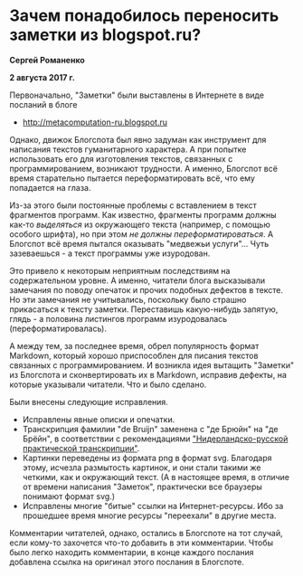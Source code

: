 # Зачем понадобилось переносить заметки из blogspot.ru?

**Сергей Романенко**

**2 августа 2017 г.**

Первоначально, "Заметки" были выставлены в Интернете в виде посланий
в блоге

* <http://metacomputation-ru.blogspot.ru>

Однако, движок Блогспота
был явно задуман как инструмент для написания текстов гуманитарного
характера. А при попытке использовать его для изготовления текстов, связанных
с программированием, возникают трудности. А именно, Блогспот всё время
старательно пытается переформатировать всё, что ему попадается на глаза.

Из-за этого были постоянные проблемы с вставлением в текст фрагментов
программ. Как известно, фрагменты программ должны как-то *выделяться* из 
окружающего текста (например, с помощью особого шрифта), но при этом
*не должны переформатироваться*. А Блогспот всё время пытался оказывать
"медвежьи услуги"... Чуть зазеваешься - а текст программы уже изуродован.

Это привело к некоторым неприятным последствиям на содержательном уровне.
А именно, читатели блога высказывали замечания по поводу опечаток и прочих
подобных дефектов в тексте. Но эти замечания не учитывались, поскольку
было страшно прикасаться к тексту заметки. Переставишь какую-нибудь запятую,
глядь - а половина листингов программ изуродовалась (переформатировалась).

А между тем, за последнее время, обрел популярность формат Markdown, который
хорошо приспособлен для писания текстов связанных с программированием.
И возникла идея вытащить "Заметки" из Блогспота и сконвертировать их в
Markdown, исправив дефекты, на которые указывали читатели. Что и было
сделано.

Были внесены следующие исправления.

* Исправлены явные описки и опечатки.
* Транскрипция фамилии "de Bruijn" заменена с "де Брюйн" на "де Брёйн",
  в соответствии с рекомендациями
  ["Нидерландско-русской практической транскрипции"][nrpt].
* Картинки переведены из формата png в формат svg. Благодаря этому, исчезла
  размытость картинок, и они стали такими же четкими, как и окружающий
  текст. (А в настоящее время, в отличие от времени написания "Заметок",
  практически все браузеры понимают формат svg.)
* Исправлены многие "битые" ссылки на Интернет-ресурсы. Ибо за прошедшее
  время многие ресурсы "переехали" в другие места.

Комментарии читателей, однако, остались в Блогспоте на тот случай, если
кому-то захочется что-то добавить в эти комментарии. Чтобы было легко
находить комментарии, в конце каждого послания добавлена ссылка на оригинал
этого послания в Блогспоте.

[nrpt]: http://dic.academic.ru/dic.nsf/ruwiki/1060858
